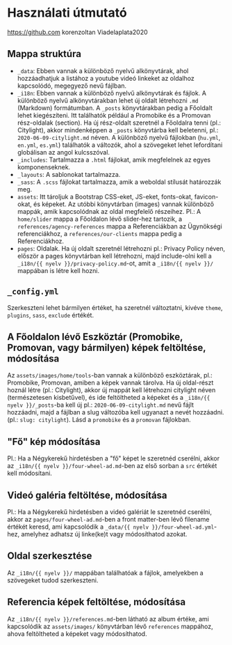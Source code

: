 # Használati útmutató
https://github.com
korenzoltan
Viadelaplata2020


## Mappa struktúra

- `_data`: Ebben vannak a különböző nyelvű alkönyvtárak, ahol hozzáadhatjuk a listához a youtube videó linkeket az oldalhoz kapcsolódó, megegyező nevű fájlban.
- `_i18n`: Ebben vannak a különböző nyelvű alkönyvtárak és fájlok. A különböző nyelvű alkönyvtárakban lehet új oldalt létrehozni `.md` (Markdown) formátumban. A `_posts` könyvtárakban pedig a Főoldalt lehet kiegészíteni. Itt találhatók például a Promobike és a Promovan rész-oldalak (section). Ha új rész-oldalt szeretnél a Főoldalra tenni (pl.: Citylight), akkor mindenképpen a `_posts` könyvtárba kell beletenni, pl.: `2020-06-09-citylight.md` néven. A különböző nyelvű fájlokban (`hu.yml`, `en.yml`, `es.yml`) találhatók a változók, ahol a szövegeket lehet lefordítani globálisan az angol kulcsszóval.
- `_includes`: Tartalmazza a `.html` fájlokat, amik megfelelnek az egyes komponenseknek.
- `_layouts`: A sablonokat tartalmazza.
- `_sass`: A `.scss` fájlokat tartalmazza, amik a weboldal stílusát határozzák meg.
- `assets`: Itt tároljuk a Bootstrap CSS-eket, JS-eket, fonts-okat, favicon-okat, és képeket. Az utóbbi könyvtárban (images) vannak különböző mappák, amik kapcsolódnak az oldal megfelelő részeihez. Pl.: A `home/slider` mappa a Főoldalon lévő slider-hez tartozik, a `references/agency-references` mappa a Referenciákban az Ügynökségi referenciákhoz, a `references/our-clients` mappa pedig a Referenciákhoz.
- `pages`: Oldalak. Ha új oldalt szeretnél létrehozni pl.: Privacy Policy néven, először a pages könyvtárban kell létrehozni, majd include-olni kell a `_i18n/{{ nyelv }}/privacy-policy.md`-ot, amit a `_i18n/{{ nyelv }}/` mappában is létre kell hozni.

## `_config.yml`

Szerkeszteni lehet bármilyen értéket, ha szeretnél változtatni, kivéve `theme`, `plugins`, `sass`, `exclude` értékét.

## A Főoldalon lévő Eszköztár (Promobike, Promovan, vagy bármilyen) képek feltöltése, módosítása

Az `assets/images/home/tools`-ban vannak a különböző eszköztárak, pl.: Promobike, Promovan, amiben a képek vannak tárolva. Ha új oldal-részt hoznál létre (pl.: Citylight), akkor új mappát kell létrehozni citylight néven (természetesen kisbetűvel), és ide feltöltheted a képeket és a `_i18n/{{ nyelv }}/_posts`-ba kell új pl.: `2020-06-09-citylight.md` nevű fájlt hozzáadni, majd a fájlban a slug változóba kell ugyanazt a nevét hozzáadni. (pl.: `slug: citylight`). Lásd a `promobike` és a `promovan` fájlokban.

## "Fő" kép módosítása

Pl.: Ha a Négykerekű hirdetésben a "fő" képet le szeretnéd cserélni, akkor az `_i18n/{{ nyelv }}/four-wheel-ad.md`-ben az első sorban a `src` értékét kell módosítani.

## Videó galéria feltöltése, módosítása

Pl.: Ha a Négykerekű hirdetésben a videó galériát le szeretnéd cserélni, akkor az `pages/four-wheel-ad.md`-ben a front matter-ben lévő filename értékét keresd, ami kapcsolódik a `_data/{{ nyelv }}/four-wheel-ad.yml`-hez, amelyhez adhatsz új linke(ke)t vagy módosíthatod azokat.

## Oldal szerkesztése

Az `_i18n/{{ nyelv }}/` mappában találhatóak a fájlok, amelyekben a szövegeket tudod szerkeszteni.

## Referencia képek feltöltése, módosítása

Az `_i18n/{{ nyelv }}/references.md`-ben látható az album értéke, ami kapcsolódik az `assets/images/` könyvtárban lévő `references` mappához, ahova feltöltheted a képeket vagy módosíthatod.
